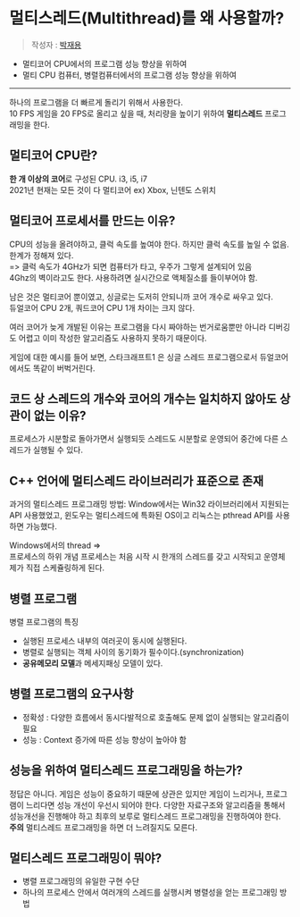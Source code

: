 # 멀티스레드(Multithread)를 왜 사용할까?
> 작성자 : [박재용](https://github.com/ggjae)
- 멀티코어 CPU에서의 프로그램 성능 향상을 위하여
- 멀티 CPU 컴퓨터, 병렬컴퓨터에서의 프로그램 성능 향상을 위하여

---

하나의 프로그램을 더 빠르게 돌리기 위해서 사용한다.  
10 FPS 게임을 20 FPS로 올리고 싶을 때, 처리량을 높이기 위하여 **멀티스레드** 프로그래밍을 한다.  

## 멀티코어 CPU란?

**한 개 이상의 코어**로 구성된 CPU. i3, i5, i7  
2021년 현재는 모든 것이 다 멀티코어 ex) Xbox, 닌텐도 스위치  

## **멀티코어 프로세서**를 만드는 이유?

CPU의 성능을 올려야하고, 클럭 속도를 높여야 한다. 하지만 클럭 속도를 높일 수 없음. 한계가 정해져 있다.  
=> 클럭 속도가 4GHz가 되면 컴퓨터가 타고, 우주가 그렇게 설계되어 있음  
4Ghz의 벽이라고도 한다. 사용하려면 실시간으로 액체질소를 들이부어야 함.  

남은 것은 멀티코어 뿐이였고, 싱글로는 도저히 안되니까 코어 개수로 싸우고 있다.  
듀얼코어 CPU 2개, 쿼드코어 CPU 1개 차이는 크지 않다.  

여러 코어가 늦게 개발된 이유는 프로그램을 다시 짜야하는 번거로움뿐만 아니라 디버깅도 어렵고 이미 작성한 알고리즘도 사용하지 못하기 때문이다.

게임에 대한 예시를 들어 보면, 스타크래프트1 은 싱글 스레드 프로그램으로서 듀얼코어에서도 똑같이 버벅거린다.  

## 코드 상 스레드의 개수와 코어의 개수는 일치하지 않아도 상관이 없는 이유?  

프로세스가 시분할로 돌아가면서 실행되듯 스레드도 시분할로 운영되어 중간에
다른 스레드가 실행될 수 있다.

## C++ 언어에 멀티스레드 라이브러리가 표준으로 존재

과거의 멀티스레드 프로그래밍 방법:
Window에서는 Win32 라이브러리에서 지원되는 API 사용했었고, 윈도우는 멀티스레드에 특화된 OS이고 리눅스는 pthread API를 사용하면 가능했다.

Windows에서의 thread =>  
프로세스의 하위 개념 프로세스는 처음 시작 시 한개의 스레드를 갖고 시작되고 운영체제가 직접 스케쥴링하게 된다.

## 병렬 프로그램

병렬 프로그램의 특징
- 실행된 프로세스 내부의 여러곳이 동시에 실행된다.
- 병렬로 실행되는 객체 사이의 동기화가 필수이다.(synchronization)
- **공유메모리 모델**과 메세지패싱 모델이 있다.

## 병렬 프로그램의 요구사항

- 정확성 : 다양한 흐름에서 동시다발적으로 호출해도 문제 없이 실행되는 알고리즘이 필요
- 성능 : Context 증가에 따른 성능 향상이 높아야 함

## 성능을 위하여 멀티스레드 프로그래밍을 하는가?

정답은 아니다. 게임은 성능이 중요하기 때문에 상관은 있지만 게임이 느리거나, 프로그램이 느리다면 성능 개선이 우선시 되어야 한다. 다양한 자료구조와 알고리즘을 통해서 성능개선을 진행해야 하고 최후의 보루로 멀티스레드 프로그래밍을 진행하여야 한다.  
**주의** 멀티스레드 프로그래밍을 하면 더 느려질지도 모른다.

## 멀티스레드 프로그래밍이 뭐야?

- 병렬 프로그래밍의 유일한 구현 수단
- 하나의 프로세스 안에서 여러개의 스레드를 실행시켜 병렬성을 얻는 프로그래밍 방법
